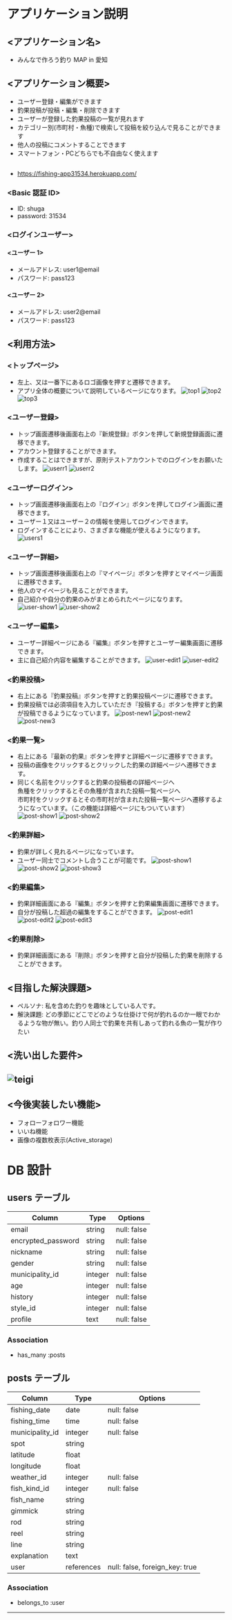 # アプリケーション説明

## <アプリケーション名>

- みんなで作ろう釣り MAP in 愛知

## <アプリケーション概要>

- ユーザー登録・編集ができます
- 釣果投稿が投稿・編集・削除できます
- ユーザーが登録した釣果投稿の一覧が見れます
- カテゴリー別(市町村・魚種)で検索して投稿を絞り込んで見ることができます
- 他人の投稿にコメントすることできます
- スマートフォン・PCどちらでも不自由なく使えます

## <URL>

- https://fishing-app31534.herokuapp.com/

### <Basic 認証 ID>

- ID: shuga
- password: 31534

### <ログインユーザー>

#### <ユーザー 1>

- メールアドレス: user1@email
- パスワード: pass123

#### <ユーザー 2>

- メールアドレス: user2@email
- パスワード: pass123

## <利用方法>

### <トップページ>

- 左上、又は一番下にあるロゴ画像を押すと遷移できます。
- アプリ全体の概要について説明しているページになります。
  ![top1](app/assets/images/Git/git1.png)
  ![top2](app/assets/images/Git/git1-2.png)
  ![top3](app/assets/images/Git/git1-3.png)

### <ユーザー登録>

- トップ画面遷移後画面右上の『新規登録』ボタンを押して新規登録画面に遷移できます。
- アカウント登録することができます。
- 作成することはできますが、原則テストアカウントでのログインをお願いたします。
  ![userr1](app/assets/images/Git/git2.png)
  ![userr2](app/assets/images/Git/git2-2.png)

### <ユーザーログイン>

- トップ画面遷移後画面右上の『ログイン』ボタンを押してログイン画面に遷移できます。
- ユーザー１又はユーザー２の情報を使用してログインできます。
- ログインすることにより、さまざまな機能が使えるようになります。
  ![users1](app/assets/images/Git/git3.png)

### <ユーザー詳細>

- トップ画面遷移後画面右上の『マイページ』ボタンを押すとマイページ画面に遷移できます。
- 他人のマイページも見ることができます。
- 自己紹介や自分の釣果のみがまとめられたページになります。
  ![user-show1](app/assets/images/Git/git4.png)
  ![user-show2](app/assets/images/Git/git4-2.png)

### <ユーザー編集>

- ユーザー詳細ページにある『編集』ボタンを押すとユーザー編集画面に遷移できます。
- 主に自己紹介内容を編集することができます。
  ![user-edit1](app/assets/images/Git/git5.png)
  ![user-edit2](app/assets/images/Git/git5-2.png)

### <釣果投稿>

- 右上にある『釣果投稿』ボタンを押すと釣果投稿ページに遷移できます。
- 釣果投稿では必須項目を入力していただき『投稿する』ボタンを押すと釣果が投稿できるようになっています。
  ![post-new1](app/assets/images/Git/git6.png)
  ![post-new2](app/assets/images/Git/git6-2.png)
  ![post-new3](app/assets/images/Git/git6-3.png)

### <釣果一覧>

- 右上にある『最新の釣果』ボタンを押すと詳細ページに遷移すできます。
- 投稿の画像をクリックするとクリックした釣果の詳細ページへ遷移できます。
- 同じく名前をクリックすると釣果の投稿者の詳細ページへ<br>魚種をクリックするとその魚種が含まれた投稿一覧ページへ<br>市町村をクリックするとその市町村が含まれた投稿一覧ページへ遷移するようになっています。（この機能は詳細ページにもついています）
  ![post-show1](app/assets/images/Git/git7.png)
  ![post-show2](app/assets/images/Git/git7-2.png)

### <釣果詳細>

- 釣果が詳しく見れるページになっています。
- ユーザー同士でコメントし合うことが可能です。
  ![post-show1](app/assets/images/Git/git8.png)
  ![post-show2](app/assets/images/Git/git8-2.png)
  ![post-show3](app/assets/images/Git/git8-3.png)

### <釣果編集>

- 釣果詳細画面にある『編集』ボタンを押すと釣果編集画面に遷移できます。
- 自分が投稿した超過の編集をすることができます。
  ![post-edit1](app/assets/images/Git/git9.png)
  ![post-edit2](app/assets/images/Git/git9-2.png)
  ![post-edit3](app/assets/images/Git/git9-3.png)

### <釣果削除>

- 釣果詳細画面にある『削除』ボタンを押すと自分が投稿した釣果を削除することができます。

## <目指した解決課題>

- ペルソナ: 私を含めた釣りを趣味としている人です。
- 解決課題: どの季節にどこでどのような仕掛けで何が釣れるのか一眼でわかるような物が無い。釣り人同士で釣果を共有しあって釣れる魚の一覧が作りたい

## <洗い出した要件>

## ![teigi](app/assets/images/Git/teigi.png)

## <今後実装したい機能>

- フォローフォロワー機能
- いいね機能
- 画像の複数枚表示(Active_storage)

# DB 設計

## users テーブル

| Column             | Type    | Options     |
| ------------------ | ------- | ----------- |
| email              | string  | null: false |
| encrypted_password | string  | null: false |
| nickname           | string  | null: false |
| gender             | string  | null: false |
| municipality_id    | integer | null: false |
| age                | integer | null: false |
| history            | integer | null: false |
| style_id           | integer | null: false |
| profile            | text    | null: false |

### Association

- has_many :posts

## posts テーブル

| Column          | Type       | Options                        |
| --------------- | ---------- | ------------------------------ |
| fishing_date    | date       | null: false                    |
| fishing_time    | time       | null: false                    |
| municipality_id | integer    | null: false                    |
| spot            | string     |                                |
| latitude        | float      |                                |
| longitude       | float      |                                |
| weather_id      | integer    | null: false                    |
| fish_kind_id    | integer    | null: false                    |
| fish_name       | string     |                                |
| gimmick         | string     |                                |
| rod             | string     |                                |
| reel            | string     |                                |
| line            | string     |                                |
| explanation     | text       |                                |
| user            | references | null: false, foreign_key: true |

### Association

- belongs_to :user

---
